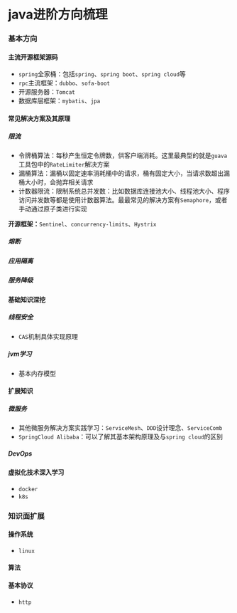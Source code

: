 # java进阶方向梳理

### 基本方向

#### 主流开源框架源码

- `spring`全家桶：包括`spring`、`spring boot`、`spring cloud`等
- `rpc`主流框架：`dubbo`、`sofa-boot`
- 开源服务器：`Tomcat`
- 数据库层框架：`mybatis`、`jpa`



#### 常见解决方案及其原理

##### 限流

- 令牌桶算法：每秒产生恒定令牌数，供客户端消耗。这里最典型的就是`guava`工具包中的`RateLimiter`解决方案
- 漏桶算法：漏桶以固定速率消耗桶中的请求，桶有固定大小，当请求数超出漏桶大小时，会抛弃相关请求
- 计数器限流：限制系统总并发数：比如数据库连接池大小、线程池大小、程序访问并发数等都是使用计数器算法。最最常见的解决方案有`Semaphore`，或者手动通过原子类进行实现

**开源框架：**`Sentinel`、`concurrency-limits`、`Hystrix`

##### 熔断



##### 应用隔离



##### 服务降级



#### 基础知识深挖

##### 线程安全

- `CAS`机制具体实现原理

##### jvm学习

- 基本内存模型





#### 扩展知识

##### 微服务

- 其他微服务解决方案实践学习：`ServiceMesh`、`DDD`设计理念、``ServiceComb``
- `SpringCloud Alibaba`：可以了解其基本架构原理及与`spring cloud`的区别

##### DevOps





#### 虚拟化技术深入学习

- `docker`
- `k8s`



### 知识面扩展

#### 操作系统

- `linux`



#### 算法



#### 基本协议

- `http`
